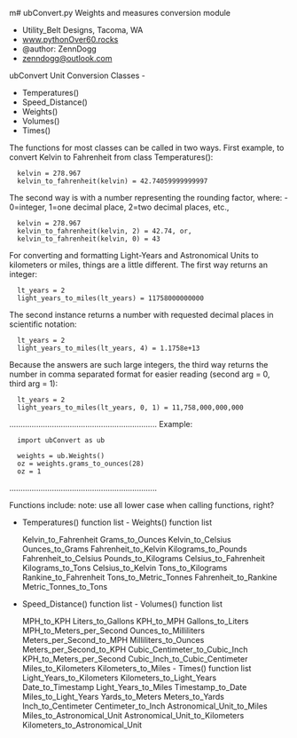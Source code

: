 m# ubConvert.py
Weights and measures conversion module

- Utility_Belt Designs, Tacoma, WA
- www.pythonOver60.rocks
- @author: ZennDogg
- zenndogg@outlook.com

ubConvert Unit Conversion Classes -

  - Temperatures()
  - Speed_Distance()
  - Weights()
  - Volumes()
  - Times()

  The functions for most classes can be called in two ways.
  First example, to convert Kelvin to Fahrenheit from class Temperatures():

      kelvin = 278.967
      kelvin_to_fahrenheit(kelvin) = 42.74059999999997

  The second way is with a number representing the rounding factor, where:
      - 0=integer, 1=one decimal place, 2=two decimal places, etc.,

      kelvin = 278.967
      kelvin_to_fahrenheit(kelvin, 2) = 42.74, or,
      kelvin_to_fahrenheit(kelvin, 0) = 43

  For converting and formatting Light-Years and Astronomical Units to kilometers
  or miles, things are a little different. The first way returns an integer:

      lt_years = 2
      light_years_to_miles(lt_years) = 11758000000000

  The second instance returns a number with requested decimal places in
  scientific notation:

      lt_years = 2
      light_years_to_miles(lt_years, 4) = 1.1758e+13

  Because the answers are such large integers, the third way returns the number
  in comma separated format for easier reading (second arg = 0, third arg = 1):

      lt_years = 2
      light_years_to_miles(lt_years, 0, 1) = 11,758,000,000,000

  ..................................................................
  Example:

      import ubConvert as ub

      weights = ub.Weights()
      oz = weights.grams_to_ounces(28)
      oz = 1

  ..................................................................

  Functions include: note: use all lower case when calling functions, right?

  - Temperatures() function list            - Weights() function list

      Kelvin_to_Fahrenheit                      Grams_to_Ounces
      Kelvin_to_Celsius                         Ounces_to_Grams
      Fahrenheit_to_Kelvin                      Kilograms_to_Pounds
      Fahrenheit_to_Celsius                     Pounds_to_Kilograms
      Celsius_to_Fahrenheit                     Kilograms_to_Tons
      Celsius_to_Kelvin                         Tons_to_Kilograms
      Rankine_to_Fahrenheit                     Tons_to_Metric_Tonnes
      Fahrenheit_to_Rankine                     Metric_Tonnes_to_Tons

  - Speed_Distance() function list          - Volumes() function list

      MPH_to_KPH                                 Liters_to_Gallons
      KPH_to_MPH                                 Gallons_to_Liters
      MPH_to_Meters_per_Second                   Ounces_to_Milliliters
      Meters_per_Second_to_MPH                   Milliliters_to_Ounces
      Meters_per_Second_to_KPH                   Cubic_Centimeter_to_Cubic_Inch
      KPH_to_Meters_per_Second                   Cubic_Inch_to_Cubic_Centimeter
      Miles_to_Kilometers
      Kilometers_to_Miles                    - Times() function list
      Light_Years_to_Kilometers
      Kilometers_to_Light_Years                  Date_to_Timestamp
      Light_Years_to_Miles                       Timestamp_to_Date
      Miles_to_Light_Years
      Yards_to_Meters
      Meters_to_Yards
      Inch_to_Centimeter
      Centimeter_to_Inch
      Astronomical_Unit_to_Miles
      Miles_to_Astronomical_Unit
      Astronomical_Unit_to_Kilometers
      Kilometers_to_Astronomical_Unit
